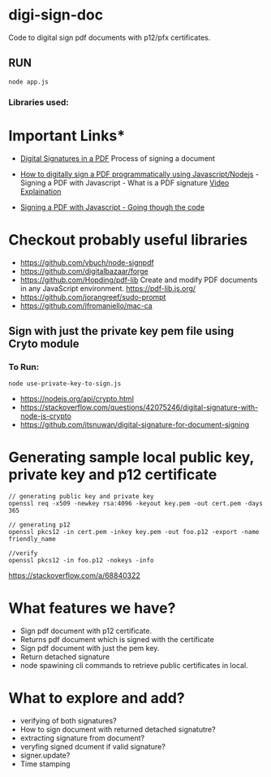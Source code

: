 # digi-sign-doc
Code to digital sign pdf documents with p12/pfx certificates.


##
##

## RUN

```
node app.js
```

### Libraries used:



# Important Links*
- [Digital Signatures in a PDF](https://www.adobe.com/devnet-docs/etk_deprecated/tools/DigSig/Acrobat_DigitalSignatures_in_PDF.pdf) 
Process of signing a document

- [How to digitally sign a PDF programmatically using Javascript/Nodejs](https://medium.com/caution-your-blast/how-to-digitally-sign-a-pdf-programmatically-using-javascript-nodejs-54194af7bdc3) - Signing a PDF with Javascript - What is a PDF signature
[Video Explaination](https://www.youtube.com/watch?v=6XsDVx0tjLc)

- [Signing a PDF with Javascript - Going though the code](https://www.youtube.com/watch?v=OFZK5lc70OI)


##
##
##


# Checkout probably useful libraries

- https://github.com/vbuch/node-signpdf
- https://github.com/digitalbazaar/forge
- https://github.com/Hopding/pdf-lib
Create and modify PDF documents in any JavaScript environment.
https://pdf-lib.js.org/
- https://github.com/jorangreef/sudo-prompt
- https://github.com/jfromaniello/mac-ca

##
##
##

## Sign with just the private key pem file using Cryto module

### To Run:
```
node use-private-key-to-sign.js 
```

- https://nodejs.org/api/crypto.html
- https://stackoverflow.com/questions/42075246/digital-signature-with-node-js-crypto
- https://github.com/itsnuwan/digital-signature-for-document-signing


##
##
##

# Generating sample local public key, private key and  p12 certificate

```
// generating public key and private key
openssl req -x509 -newkey rsa:4096 -keyout key.pem -out cert.pem -days 365

// generating p12
openssl pkcs12 -in cert.pem -inkey key.pem -out foo.p12 -export -name friendly_name

//verify
openssl pkcs12 -in foo.p12 -nokeys -info
```

https://stackoverflow.com/a/68840322



##
##
##

# What features we have?

- Sign pdf document with p12 certificate.
- Returns pdf document which is signed with the certificate
- Sign pdf document with just the pem key.
- Return detached signature
- node spawining cli commands to retrieve public certificates in local.

# What to explore and add?

- verifying of both signatures?
- How to sign document with returned detached signatutre?
- extracting signature from document?
- veryfing signed dcument if valid signature?
- signer.update?
- Time stamping



##
##
##